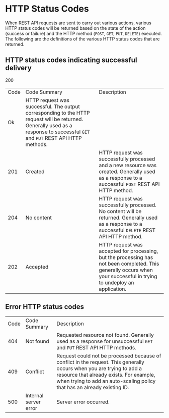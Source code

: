 # HTTP Status Codes

When REST API requests are sent to carry out various actions, various HTTP status codes will be returned based on the state of the action (success or failure) and the HTTP method (`POST`, `GET`, `PUT`, `DELETE`) executed. The following are the definitions of the various HTTP status codes that are returned.

## HTTP status codes indicating successful delivery

<table>
<tr>
<td> Code</td>
<td>Code Summary</td>
<td> Description</td>
</tr>
<tr> 200</td>
<td>Ok</td>
<td>HTTP request was successful. The output corresponding to the HTTP request will be returned. Generally used as a response to successful <code>GET</code> and <code>PUT</code> REST API HTTP methods.</td>
</tr>
<tr> 
<td>201</td>
<td>Created</td>
<td>HTTP request was successfully processed and a new resource was created. Generally used as a response to a successful <code>POST</code> REST API HTTP method.</td>
</tr>
<tr> 
<td>204</td>
<td>No content</td>
<td>HTTP request was successfully processed. No content will be returned. Generally used as a response to a successful <code>DELETE</code> REST API HTTP method.</td>
</tr>
<tr> 
<td>202</td>
<td>Accepted</td>
<td>HTTP request was accepted for processing, but the processing has not been completed. This generally occurs when your successful in trying to undeploy an application.</td>
</tr>

</table>

## Error HTTP status codes

<table>
<tr>
<td>Code</td>
<td>Code Summary</td>
<td>Description</td>
</tr>
<tr>
<td>404</td>
<td>Not found</td>
<td>Requested resource not found. Generally used as a response for unsuccessful <code>GET</code> and <code>PUT</code> REST API HTTP methods.</td>
</tr>
<tr>
<td>409</td>
<td>Conflict</td>
<td>Request could not be processed because of conflict in the request. This generally occurs when you are trying to add a resource that already exists. For example, when trying to add an auto-scaling policy that has an already existing ID.
</td>
</tr>
<tr>
<td>500</td>
<td>Internal server error</td>
<td>Server error occurred.</td> </tr>
</table>
